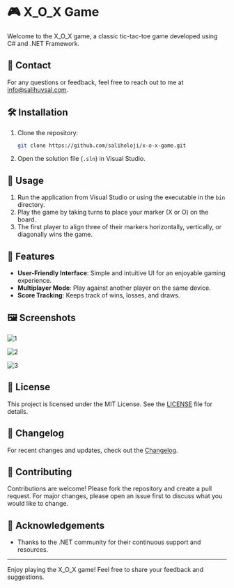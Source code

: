 # 🎮 X_O_X Game

Welcome to the X_O_X game, a classic tic-tac-toe game developed using C# and .NET Framework.

## 📧 Contact

For any questions or feedback, feel free to reach out to me at [info@salihuysal.com](mailto:info@salihuysal.com).

## 🛠️ Installation

1. Clone the repository:
    ```sh
    git clone https://github.com/saliholoji/x-o-x-game.git
    ```
2. Open the solution file (`.sln`) in Visual Studio.

## 🚀 Usage

1. Run the application from Visual Studio or using the executable in the `bin` directory.
2. Play the game by taking turns to place your marker (X or O) on the board.
3. The first player to align three of their markers horizontally, vertically, or diagonally wins the game.

## 🧩 Features

- **User-Friendly Interface**: Simple and intuitive UI for an enjoyable gaming experience.
- **Multiplayer Mode**: Play against another player on the same device.
- **Score Tracking**: Keeps track of wins, losses, and draws.

## 🖼️ Screenshots

![1](https://github.com/user-attachments/assets/cbcef6fe-7837-42a8-861d-774858c267e2)

![2](https://github.com/user-attachments/assets/4fff6280-633b-4d14-8419-31c4bdc624fc)

![3](https://github.com/user-attachments/assets/b04a2d1b-2f1a-456f-8a94-dc5b18e4654c)

## 📝 License

This project is licensed under the MIT License. See the [LICENSE](LICENSE) file for details.

## 📜 Changelog

For recent changes and updates, check out the [Changelog](CHANGELOG.md).

## 🤝 Contributing

Contributions are welcome! Please fork the repository and create a pull request. For major changes, please open an issue first to discuss what you would like to change.

## 🙏 Acknowledgements

- Thanks to the .NET community for their continuous support and resources.

---

Enjoy playing the X_O_X game! Feel free to share your feedback and suggestions.

